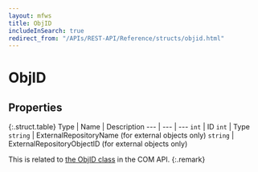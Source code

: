 ```yaml
---
layout: mfws
title: ObjID
includeInSearch: true
redirect_from: "/APIs/REST-API/Reference/structs/objid.html"
---
```


# ObjID

## Properties

{:.struct.table}
Type | Name | Description
--- | --- | ---
`int` | ID
`int` | Type
`string` | ExternalRepositoryName (for external objects only)
`string` | ExternalRepositoryObjectID (for external objects only)

This is related to [the ObjID class](https://developer.m-files.com/APIs/COM-API/Reference/index.html#MFilesAPI~ObjID.html) in the COM API.
{:.remark}